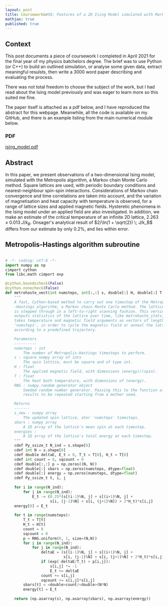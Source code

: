```yaml
---
layout: post
title: Coursework&#58; Features of a 2D Ising Model simulated with Markov chain Monte Carlo methods
mathjax: true
published: true
---
```


## Context

This post documents a piece of coursework I completed in April 2021 for the final year of my physics batchelors degree. The brief was to use Python (or C++) to build an outlined simulation, or analyse some given data, extract meaningful resulsts, then write a 3000 word paper describing and evaluating the process.

There was not total freedom to choose the subject of the work, but I had read about the Ising model previously and was eager to learn more so this suited me fine.

The paper itself is attached as a pdf below, and I have reproduced the abstract for this webpage. Meanwhile, all the code is available on my GitHub, and there is an example listing from the main numerical module below.

### PDF

[ising_model.pdf](/assets/ising_model.pdf)

## Abstract

In this paper, we present observations of a two-dimensional Ising model, simulated with the Metropolis algorithm, a Markov chain Monte Carlo method. Square lattices are used, with periodic boundary conditions and nearest-neighbour spin-spin interactions. Considerations of Markov chain convergence and time correlations are taken into account, and the variation of magnetisation and heat capacity with temperature is observed, for a range of lattice sizes and applied magnetic fields. Hysteretic phenomena in the Ising model under an applied field are also investigated. In addition, we make an estimate of the critical temperature of an infinite 2D lattice, $2.263 \pm 0.013 \; J/k_B$. Onsager's analytical result of $2/\ln(1 + \sqrt{2}) \; J/k_B$ differs from our estimate by only 0.2\%, and lies within error.

## Metropolis-Hastings algorithm subroutine

```python

# -*- coding: utf-8 -*-
import numpy as np
cimport cython
from libc.math cimport exp

@cython.boundscheck(False)
@cython.nonecheck(False)
def metrohaste_vect(int numsteps, int[:,:] s, double[:] H, double[:] T, RNG):
    """
    A fast, Cython-based method to carry out one timestep of the Metropolis-
    -Hastings algorithm, a Markov chain Monte Carlo method. The lattice
    is stepped through in a left-to-right scanning fashion. This version
    outputs statistics of the lattice over time, like metrohaste_stats, but
    takes temperature and magnetic field arguments as vectors of length
    'numsteps', in order to cycle the magnetic field or anneal the lattice
    according to a predefined trajectory.

    Parameters
    ----------
    numsteps : int
        The number of Metropolis-Hastings timesteps to perform.
    s : square numpy array of ints
        The spin lattice, must be square and of type int.
    H : float
        The applied magnetic field, with dimensions (energy)/(spin).
    T : float
        The heat bath temperature, with dimensions of (energy).
    RNG : numpy.random generator object
        Seeded random number generator. Passing this to the function allows
        results to be repeated starting from a mother seed.

    Returns
    -------
    s_new : numpy array
        The updated spin lattice, ater 'numsteps' timesteps.
    sbars : numpy array    
        A 1D array of the lattice's mean spin at each timestep.
    energies : 
        A 1D array of the lattice's total energy at each timestep.
    """
    cdef Py_ssize_t N_ind = s.shape[0]
    cdef int N = s.shape[0]
    cdef double deltaE, E_t = 0, T_t = T[0], H_t = T[0]
    cdef int count = 0, sqcount = 0
    cdef double[:,:] p = np.zeros((N, N))
    cdef double[:] sbars = np.zeros(numsteps, dtype=float)
    cdef double[:] energy = np.zeros(numsteps, dtype=float)
    cdef Py_ssize_t t, i, j
    
    for i in range(N_ind):
        for j in range(N_ind):
            E_t -= (0.25*(s[(i-1)%N, j] + s[(i+1)%N, j] +
                    s[i, (j-1)%N] + s[i, (j+1)%N]) + 2*H_t)*s[i,j]
    energy[0] = E_t
    
    for t in range(numsteps):
        T_t = T[t]
        H_t = H[t]
        count = 0
        sqcount = 0
        p = RNG.uniform(0, 1, size=(N,N))
        for i in range(N_ind):
            for j in range(N_ind):
                deltaE = (s[(i-1)%N, j] + s[(i+1)%N, j] +
                          s[i, (j-1)%N] + s[i, (j+1)%N] + 2*H_t)*s[i,j]
                if (exp(-deltaE/T_t) > p[i,j]):
                    s[i,j] *= -1
                    E_t += deltaE
                count += s[i,j]
                sqcount += s[i,j]*s[i,j]
        sbars[t] = <double>count/<double>(N*N)
        energy[t] = E_t
        
    return (np.asarray(s), np.asarray(sbars), np.asarray(energy))
```